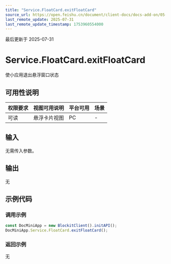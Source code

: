 ```yaml
---
title: "Service.FloatCard.exitFloatCard"
source_url: https://open.feishu.cn/document/client-docs/docs-add-on/05-api-doc/service/FloatCard/Service.FloatCard.exitFloatCard
last_remote_update: 2025-07-31
last_remote_update_timestamp: 1753960554000
---
```

最后更新于 2025-07-31

# Service.FloatCard.exitFloatCard
使小应用退出悬浮窗口状态

## 可用性说明

权限要求 | 视图可用说明 | 平台可用 | 场景
--- | --- | --- | ---
可读 | 悬浮卡片视图 | PC | \-

## 输入

无需传入参数。

## 输出

无

## 示例代码

### 调用示例

```js
const DocMiniApp = new BlockitClient().initAPI();
DocMiniApp.Service.FloatCard.exitFloatCard();
```

### 返回示例

无
